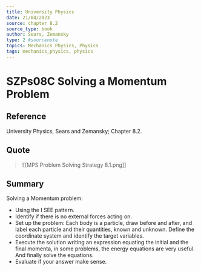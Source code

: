 ```yaml
---
title: University Physics
date: 21/04/2023
source: chapter 8.2
source_type: book 
author: Sears, Zemansky
type: 2 #sourcenote
topics: Mechanics Physics, Physics
tags: mechanics_physics, physics
---
```

# SZPs08C Solving a Momentum Problem

## **Reference**
University Physics, Sears and Zemansky; Chapter 8.2.

## **Quote**
> ![[MPS Problem Solving Strategy 8.1.png]]

## **Summary**
Solving a Momentum problem:
- Using the I SEE pattern.
- Identify if there is no external forces acting on.
- Set up the problem: Each body is a particle, draw before and after, and label each particle and their quantities, known and unknown. Define the coordinate system and identify the target variables.
- Execute the solution writing an expression equating the initial and the final momenta, in some problems, the energy equations are very useful. And finally solve the equations.
- Evaluate if your answer make sense.